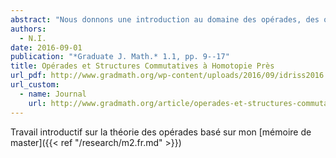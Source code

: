 ```yaml
---
abstract: "Nous donnons une introduction au domaine des opérades, des objets qui encodent les structures algébriques. Après les avoir définies, nous présentons plusieurs domaines d’application des opérades : espaces de lacets itérés, formalité, algèbres homotopiques, longs nœuds et groupe de Grothendieck–Teichmüller."
authors:
  - N.I.
date: 2016-09-01
publication: "*Graduate J. Math.* 1.1, pp. 9--17"
title: Opérades et Structures Commutatives à Homotopie Près
url_pdf: http://www.gradmath.org/wp-content/uploads/2016/09/idriss2016.pdf
url_custom:
  - name: Journal
    url: http://www.gradmath.org/article/operades-et-structures-commutatives-a-homotopie-pres/
---
```


Travail introductif sur la théorie des opérades basé sur mon [mémoire de master]({{< ref "/research/m2.fr.md" >}})
